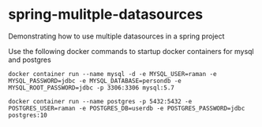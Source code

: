 # spring-mulitple-datasources

Demonstrating how to use multiple datasources in a spring project

Use the following docker commands to startup docker containers for mysql and postgres 
~~~~
docker container run --name mysql -d -e MYSQL_USER=raman -e MYSQL_PASSWORD=jdbc -e MYSQL_DATABASE=persondb -e MYSQL_ROOT_PASSWORD=jdbc -p 3306:3306 mysql:5.7 
~~~~

~~~~
docker container run --name postgres -p 5432:5432 -e POSTGRES_USER=raman -e POSTGRES_DB=userdb -e POSTGRES_PASSWORD=jdbc postgres:10 
~~~~
